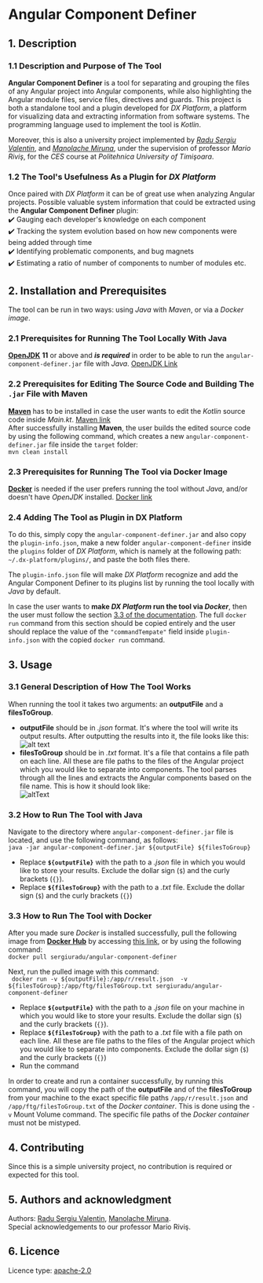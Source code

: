 # Angular Component Definer
## 1. Description
### 1.1 Description and Purpose of The Tool
__Angular Component Definer__ is a tool for separating and grouping the files of any Angular project into Angular components, while also highlighting the Angular module files, service files, directives and guards. This project is both a standalone tool and a plugin developed for _DX Platform_, a platform for visualizing data and extracting information from software systems. The programming language used to implement the tool is _Kotlin_.

Moreover, this is also a university project implemented by [_Radu Sergiu Valentin_](https://github.com/sergiuradu5), and [_Manolache Miruna_](https://github.com/manolachemiruna), under the supervision of professor _Mario Riviş_, for the _CES_ course at _Politehnica University of Timişoara_.
### 1.2 The Tool's Usefulness As a Plugin for _DX Platform_
Once paired with _DX Platform_ it can be of great use when analyzing Angular projects. Possible valuable system information that could be extracted using the __Angular Component Definer__ plugin: \
    ✔️ Gauging each developer's knowledge on each component \
    ✔️ Tracking the system evolution based on how new components were being added through time \
    ✔️ Identifying problematic components, and bug magnets \
    ✔️ Estimating a ratio of number of components to number of modules etc. 

## 2. Installation and Prerequisites
The tool can be run in two ways: using _Java_ with _Maven_, or via a _Docker image_.
### 2.1 Prerequisites for Running The Tool Locally With Java
[**OpenJDK**](https://openjdk.java.net/) **11** or above and ***is required*** in order to be able to run the `angular-component-definer.jar` file with _Java_. [OpenJDK Link](https://openjdk.java.net/)

### 2.2 Prerequisites for Editing The Source Code and Building The `.jar` File with Maven
[**Maven**](https://maven.apache.org/install.html) has to be installed in case the user wants to edit the _Kotlin_ source code inside _Main.kt_. [Maven link](https://maven.apache.org/install.html) \
After successfully installing **Maven**, the user builds the edited source code by using the following command, which creates a new `angular-component-definer.jar` file inside the `target` folder: \
```mvn clean install```

### 2.3 Prerequisites for Running The Tool via Docker Image
[**Docker**](https://docs.docker.com/get-docker/) is needed if the user prefers running the tool without _Java_, and/or doesn't have _OpenJDK_ installed. [Docker link](https://docs.docker.com/get-docker/)

### 2.4 Adding The Tool as Plugin in DX Platform
To do this, simply copy the `angular-component-definer.jar` and also copy the `plugin-info.json`, make a new folder `angular-component-definer` inside the `plugins` folder of _DX Platform_, which is namely at the following path: `~/.dx-platform/plugins/`, and paste the both files there. 

The `plugin-info.json` file will make _DX Platform_ recognize and add the Angular Component Definer to its plugins list by running the tool locally with _Java_ by default.

In case the user wants to **make _DX Platform_ run the tool via _Docker_**, then the user must follow the section [3.3 of the documentation](https://github.com/manolachemiruna/angular-component-definer#33-how-to-run-the-tool-with-docker). The full `docker run` command from this section should be copied entirely and the user should replace the value of the `"commandTempate"` field inside `plugin-info.json` with the copied `docker run` command.

## 3. Usage
### 3.1 General Description of How The Tool Works
When running the tool it takes two arguments: an **outputFile** and a **filesToGroup**.
* **outputFile** should be in _.json_ format. It's where the tool will write its output results. After outputting the results into it, the file looks like this:
![alt text](https://res.cloudinary.com/sergiuradu5/image/upload/v1616502769/CES%20README.md/Results.json_SS_fojftu.png "An outputFile from Angular Component Definer")
* **filesToGroup** should be in _.txt_ format. It's a file that contains a file path on each line. All these are file paths to the files of the Angular project which you would like to separate into components. The tool parses through all the lines and extracts the Angular components based on the file name. This is how it should look like: \
![altText](https://res.cloudinary.com/sergiuradu5/image/upload/v1616502769/CES%20README.md/FilesToGroup.txt_SS_egdqaw.png "A filesToGroup for Angular Component Definer")


### 3.2 How to Run The Tool with Java
Navigate to the directory where `angular-component-definer.jar` file is located, and use the following command, as follows: \
    ```java -jar angular-component-definer.jar ${outputFile} ${filesToGroup}```
* Replace **`${outputFile}`** with the path to a _.json_ file in which you would like to store your results. Exclude the dollar sign (`$`) and the curly brackets (`{}`).
* Replace **`${filesToGroup}`** with the path to a _.txt_ file. Exclude the dollar sign (`$`) and the curly brackets (`{}`) 

### 3.3 How to Run The Tool with Docker
After you made sure _Docker_ is installed successfully, pull the following image from [**Docker Hub**](https://hub.docker.com/r/sergiuradu/angular-component-definer) by accessing [this link](https://hub.docker.com/r/sergiuradu/angular-component-definer), or by using the following command: \
    ```docker pull sergiuradu/angular-component-definer```

Next, run the pulled image with this command: \
    ```
    docker run -v ${outputFile}:/app/r/result.json 
    -v ${filesToGroup}:/app/ftg/filesToGroup.txt sergiuradu/angular-component-definer```

* Replace **`${outputFile}`** with the path to a _.json_ file on your machine in which you would like to store your results. Exclude the dollar sign (`$`) and the curly brackets (`{}`).
* Replace **`${filesToGroup}`** with the path to a _.txt_ file with a file path on each line. All these are file paths to the files of the Angular project which you would like to separate into components. Exclude the dollar sign (`$`) and the curly brackets (`{}`)
* Run the command

In order to create and run a container successfully, by running this command, you will copy the path of the **outputFile** and of the **filesToGroup** from your machine to the exact specific file paths `/app/r/result.json` and `/app/ftg/filesToGroup.txt` of the _Docker container_. This is done using the `-v` Mount Volume command. The specific file paths of the _Docker container_ must not be mistyped.

##   4. Contributing
Since this is a simple university project, no contribution is required or expected for this tool.

##  5. Authors and acknowledgment
Authors: [Radu Sergiu Valentin](https://github.com/sergiuradu5), [Manolache Miruna](https://github.com/manolachemiruna). \
Special acknowledgements to our professor Mario Riviş.

## 6. Licence
Licence type: [apache-2.0](https://github.com/sergiuradu5/Angular-Component-Definer/blob/master/LICENCE)
